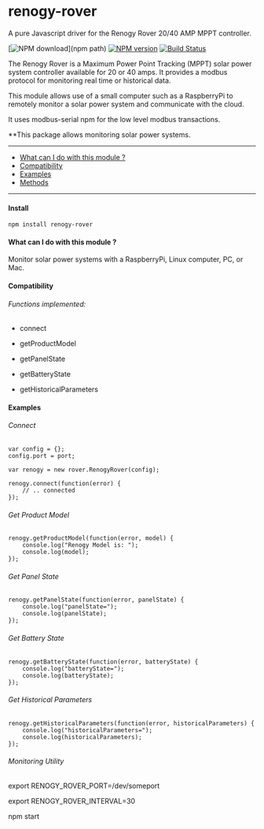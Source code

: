 
# renogy-rover

A pure Javascript driver for the Renogy Rover 20/40 AMP MPPT controller.

[![NPM download](.svg)](npm path)
[![NPM version](picture.png)]()
[![Build Status](master)]()

The Renogy Rover is a Maximum Power Point Tracking (MPPT) solar power
system controller available for 20 or 40 amps. It provides a modbus
protocol for monitoring real time or historical data.

This module allows use of a small computer such as a RaspberryPi to
remotely monitor a solar power system and communicate with the cloud.

It uses modbus-serial npm for the low level modbus transactions.

**This package allows monitoring solar power systems.

----

- [What can I do with this module ?](#what-can-i-do-with-this-module-)
- [Compatibility](#compatibility)
- [Examples](#examples)
- [Methods](https://github.com/yaacov/node-modbus-serial/wiki/Methods)

----

#### Install

    npm install renogy-rover

#### What can I do with this module ?

Monitor solar power systems with a RaspberryPi, Linux computer,
PC, or Mac.

#### Compatibility

###### Functions implemented:

* connect

* getProductModel

* getPanelState

* getBatteryState

* getHistoricalParameters

#### Examples

###### Connect

    var config = {};
    config.port = port;

    var renogy = new rover.RenogyRover(config);

    renogy.connect(function(error) {
        // .. connected
    });

###### Get Product Model

    renogy.getProductModel(function(error, model) {
        console.log("Renogy Model is: ");
        console.log(model);
    });

###### Get Panel State

    renogy.getPanelState(function(error, panelState) {
        console.log("panelState=");
        console.log(panelState);
    });

###### Get Battery State

    renogy.getBatteryState(function(error, batteryState) {
        console.log("batteryState=");
        console.log(batteryState);
    });

###### Get Historical Parameters

    renogy.getHistoricalParameters(function(error, historicalParameters) {
        console.log("historicalParameters=");
        console.log(historicalParameters);
    });

###### Monitoring Utility

export RENOGY_ROVER_PORT=/dev/someport

export RENOGY_ROVER_INTERVAL=30

npm start
